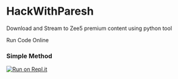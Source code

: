# HackWithParesh

Download and Stream to Zee5 premium content using python tool

Run Code Online

### Simple Method

[![Run on Repl.it](https://replit.com/@HackWithParesh/HackWithParesh#Zee5.py)](https://repl.it/@phaticusthiccy/WhatsAsena-QR)

